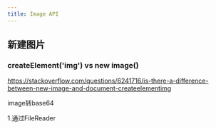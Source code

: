```yaml
---
title: Image API
---
```


## 新建图片

### createElement('img') vs new image()

https://stackoverflow.com/questions/6241716/is-there-a-difference-between-new-image-and-document-createelementimg



image转base64

1.通过FileReader




